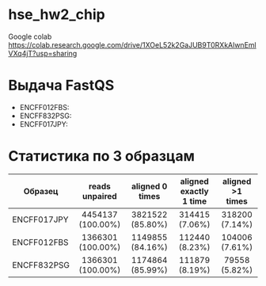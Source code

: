 # hse_hw2_chip
Google colab https://colab.research.google.com/drive/1XOeL52k2GaJUB9T0RXkAlwnEmlVXq4jT?usp=sharing

# Выдача FastQS
* ENCFF012FBS:
* ENCFF832PSG:
* ENCFF017JPY:

# Статистика по 3 образцам
| Образец       | reads unpaired           | aligned 0 times | aligned exactly 1 time | aligned >1 times|
| ------------- |:---------------:| :---------------:| :------------------:| :-------------:|
| ENCFF017JPY   |4454137 (100.00%)|3821522 (85.80%)|314415 (7.06%)|318200 (7.14%)|
| ENCFF012FBS   |1366301 (100.00%)|1149855 (84.16%)|112440 (8.23%)|104006 (7.61%)|
| ENCFF832PSG   |1366301 (100.00%)|1174864 (85.99%)|111879 (8.19%)|79558 (5.82%) |
